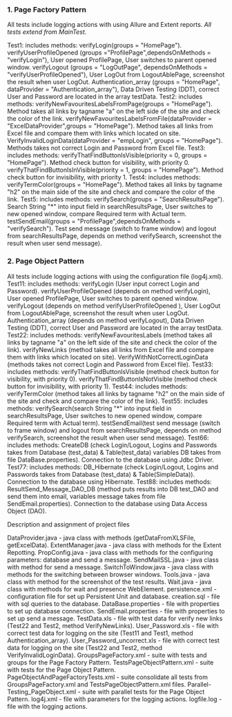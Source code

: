 ### 1.   Page Factory Pattern

All tests include logging actions with using Allure and Extent reports.
*All tests extend from MainTest*.

Test1: includes methods:
verifyLogin(groups = "HomePage"). 
verifyUserProfileOpened (groups ="ProfilePage",dependsOnMethods = "verifyLogin"), User opened ProfilePage, User switches to parent opened window.
verifyLogout (groups = "LogOutPage", dependsOnMethods = "verifyUserProfileOpened"), User LogOut from LogoutAblePage, screenshot the result when user LogOut.
Authentication_array (groups = "HomePage", dataProvider = "Authentication_array"), Data Driven Testing (DDT), correct User and Password are located in the array testData.
Test2: includes methods:
verifyNewFavouritesLabelsFromPage(groups = "HomePage"). Method takes all links by tagname "a" on the left side of the site and check the color of the link.
verifyNewFavouritesLabelsFromFile(dataProvider = "ExcelDataProvider",groups = "HomePage"). Method takes all links from Excel file and compare them with links which located on site.
VerifyInvalidLoginData(dataProvider = "empLogin", groups = "HomePage"). Methods takes not correct Login and Password from Excel file.
Test3: includes methods:
verifyThatFindButtonIsVisible(priority = 0, groups = "HomePage"). Method check button for visibility, with priority 0.
verifyThatFindButtonIsInVisible(priority = 1, groups = "HomePage"). Method check button for invisibility, with priority 1.
Test4: includes methods:
verifyTermColor(groups = "HomePage"). Method takes all links by tagname "h2" on the main side of the site and check and compare the color of the link.
Test5: includes methods:
verifySearch(groups = "SearchResultsPage"). Search String "*" into input field in searchResultsPage, User switches to new opened window, compare Required term with Actual term.
testSendEmail(groups = "ProfilePage",dependsOnMethods = "verifySearch"). Test send message (switch to frame window)  and logout from searchResultsPage, depends on method verifySearch, screenshot the result when user send message).

### 2.   Page Object Pattern


All tests include logging actions with using the configuration file (log4j.xml).
Test11: includes methods:
verifyLogin (User input correct Login and Password).
verifyUserProfileOpened (depends on method verifyLogin), User opened ProfilePage, User switches to parent opened window.
verifyLogout (depends on method verifyUserProfileOpened ), User LogOut from LogoutAblePage, screenshot the result when user LogOut.
Authentication_array (depends on method verifyLogout), Data Driven Testing (DDT), correct User and Password are located in the array  testData.
Test22: includes methods:
verifyNewFavouritesLabels (method takes all links by tagname "a" on the left side of the site and check the color of the link).
verifyNewLinks (method takes all links from Excel file and compare them with links which located on site).
VerifyWithNotCorrectLoginData (methods takes not correct Login and Password from Excel file).
Test33: includes methods:
verifyThatFindButtonIsVisible (method check button for visibility, with priority 0).
verifyThatFindButtonIsNotVisible (method check button for invisibility, with priority 1).
Test44: includes methods:
verifyTermColor (method takes all links by tagname "h2" on the main side of the site and check and compare the color of the link).
Test55: includes methods:
verifySearch(search String "*" into input field in searchResultsPage, User switches to new opened window, compare Required term with Actual term).
testSendEmail(test send message (switch to frame window)  and logout from searchResultsPage, depends on method verifySearch, screenshot the result when user send message).
Test66: includes methods:
CreateDB (check Login/Logout, Logins and Passwords takes from Database (test_data) & Table(test_data) variables DB takes from file DataBase.properties). Connection to the database using Jdbc Driver.
Test77: includes methods:
DB_Hibernate (check Login/Logout, Logins and Passwords takes from Database (test_data) & Table(SimpleData)). Connection to the database using Hibernate.
Test88: includes methods:
ResultSend_Message_DAO_DB (method puts results into DB test_DAO and send them into email, variables message takes from file SendEmail.properties). Connection to the database using Data Access Object (DAO).

Description and assignment of project files

DataProvider.java - java class with methods (getDataFromXLSFile, getExcelData).
ExtentManager.java - java class with methods for the Extent Repotting.
PropConfig.java - java class with methods for the configuring parameters: database and send a message.
SendMailSSL.java - java class with method for send a message.
SwitchToWindow.java - java class with methods for the switching between browser windows.
Tools.java - java class with method for the screenshot of the test results.
Wait.java - java class with methods for wait and presence WebElement.
persistence.xml - configuration file for set up Persistent Unit and database.
creation.sql - file with sql queries to the database.
DataBase.properties - file with  properties to set up database connection.
SendEmail.properties - file with  properties to set up send a message.
TestData.xls - file with test data for verify new links (Test22 and Test2, method VerifyNewLinks).
User_Password.xls - file with correct test data for logging on the site (Test11 and Test1, method Authentication_array).
User_Password_uncorrect.xls - file with correct test data for logging on the site (Test22 and Test2, method VerifyInvalidLoginData).
GroupsPageFactory.xml - suite with tests and groups for the Page Factory Pattern.
TestsPageObjectPattern.xml - suite with tests for the Page Object Pattern.
PageObjectAndPageFactoryTests.xml - suite consolidate all tests from GroupsPageFactory.xml and TestsPageObjectPattern.xml files.
Parallel-Testing_PageObject.xml - suite with parallel tests for the Page Object Pattern.
log4j.xml - file with parameters for the logging actions.
logfile.log - file with the logging actions.
